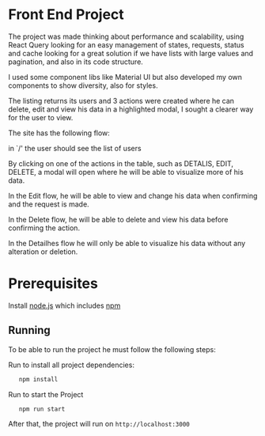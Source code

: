 # Front End Project

The project was made thinking about performance and scalability, using React Query looking for an easy management of states, requests, status and cache looking for a great solution if we have lists with large values and pagination, and also in its code structure.

I used some component libs like Material UI but also developed my own components to show diversity, also for styles.

The listing returns its users and 3 actions were created where he can delete, edit and view his data in a highlighted modal, I sought a clearer way for the user to view.

The site has the following flow:

in `/' the user should see the list of users

By clicking on one of the actions in the table, such as DETALIS, EDIT, DELETE, a modal will open where he will be able to visualize more of his data.

In the Edit flow, he will be able to view and change his data when confirming and the request is made.

In the Delete flow, he will be able to delete and view his data before confirming the action.

In the Detailhes flow he will only be able to visualize his data without any alteration or deletion.

# Prerequisites
Install [node.js](https://nodejs.org/en/) which includes [npm](https://npmjs.com)

## Running
To be able to run the project he must follow the following steps:

Run to install all project dependencies:
```bash
   npm install
```
Run to start the Project
```bash
   npm run start
```
After that, the project will run on `http://localhost:3000`